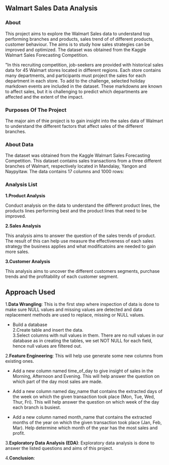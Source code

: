 ## Walmart Sales Data Analysis  

### About

This project aims to explore the Walmart Sales data to understand top performing branches and products, sales trend of of different products, customer behaviour. The aims is to study how sales strategies can be improved and optimized. The dataset was obtained from the Kaggle Walmart Sales Forecasting Competition.

"In this recruiting competition, job-seekers are provided with historical sales data for 45 Walmart stores located in different regions. Each store contains many departments, and participants must project the sales for each department in each store. To add to the challenge, selected holiday markdown events are included in the dataset. These markdowns are known to affect sales, but it is challenging to predict which departments are affected and the extent of the impact.  

### Purposes Of The Project

The major aim of thie project is to gain insight into the sales data of Walmart to understand the different factors that affect sales of the different branches.  


### About Data

The dataset was obtained from the Kaggle Walmart Sales Forecasting Competition. This dataset contains sales transactions from a three different branches of Walmart, respectively located in Mandalay, Yangon and Naypyitaw. The data contains 17 columns and 1000 rows:  

### Analysis List  

**1.Product Analysis**  

Conduct analysis on the data to understand the different product lines, the products lines performing best and the product lines that need to be improved.

**2.Sales Analysis**  

This analysis aims to answer the question of the sales trends of product. The result of this can help use measure the effectiveness of each sales strategy the business applies and what modificatoins are needed to gain more sales.

**3.Customer Analysis** 

This analysis aims to uncover the different customers segments, purchase trends and the profitability of each customer segment.

## Approach Used

1.**Data Wrangling**: This is the first step where inspection of data is done to make sure NULL values and missing values are detected and data replacement methods are used to replace, missing or NULL values.  
- Build a database  
2.Create table and insert the data.  
3.Select columns with null values in them. There are no null values in our database as in creating the tables, we set NOT NULL for each field, hence null values are filtered out.  

2.**Feature Engineering**: This will help use generate some new columns from existing ones.  

- Add a new column named time_of_day to give insight of sales in the Morning, Afternoon and Evening. This will help answer the question on which part of the day most sales are made.  

- Add a new column named day_name that contains the extracted days of the week on which the given transaction took place (Mon, Tue, Wed, Thur, Fri). This will help answer the question on which week of the day each branch is busiest.  

- Add a new column named month_name that contains the extracted months of the year on which the given transaction took place (Jan, Feb, Mar). Help determine which month of the year has the most sales and profit.  

3.**Exploratory Data Analysis (EDA)**: Exploratory data analysis is done to answer the listed questions and aims of this project.  

4.**Conclusion**:  






